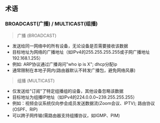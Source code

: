 ## 术语
### BROADCAST(广播) / MULTICAST(组播)

> 广播 (BROADCAST)
- 发送给同一网络中的所有设备，无论设备是否需要接收该数据
- 目标地址为网络的广播地址（如IPv4的255.255.255.255或子网广播地址192.168.1.255）
- 例如: ARP协议通过广播询问"who ip is X"; dhcp分配ip
- 通常限制在本地子网内(路由器默认不转发广播包，避免网络风暴)

> 组播 (MULTICAST)
- 仅发送给"订阅"了特定组播组的设备，其他设备忽略该数据
- 目标地址为组播IP地址（如IPv4的224.0.0.0~239.255.255.255）
- 例如：视频会议系统仅向参会成员发送数据流(Zoom会议、IPTV); 路由协议(OSPF、RIP)
- 可以跨子网传输(需路由器支持组播协议，如IGMP、PIM)
